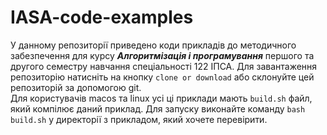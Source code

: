 # IASA-code-examples

У данному репозиторії приведено коди прикладів до методичного забезпечення для курсу **_Алгоритмізація і програмування_** першого та другого семестру навчання спеціальності 122 ІПСА. Для завантаження репозиторію натисніть на кнопку `clone or download` або склонуйте цей репозиторій за допомогою git.  
Для користувачів macos та linux усі ці приклади мають `build.sh` файл, який компілює даний приклад. Для запуску виконайте команду `bash build.sh` у директорії з прикладом, який хочете перевірити.



